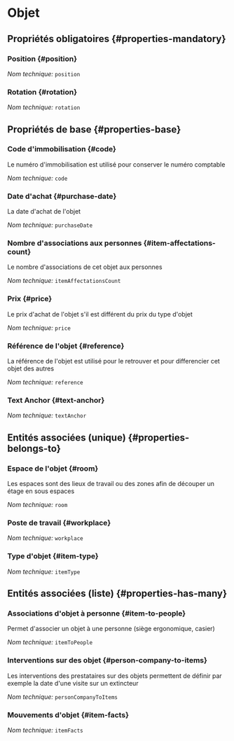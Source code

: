 # Objet
<!--- THIS FILE IS GENERATED PLEASE DO NOT EDIT IT DIRECTLY --->



<OH code="item"/>




## Propriétés obligatoires {#properties-mandatory}
    
### Position {#position}



*Nom technique:* ```position```
<PH code="item:position"/>

### Rotation {#rotation}



*Nom technique:* ```rotation```
<PH code="item:rotation"/>

    


## Propriétés de base {#properties-base}
    
### Code d'immobilisation {#code}

Le numéro d'immobilisation est utilisé pour conserver le numéro comptable

*Nom technique:* ```code```
<PH code="item:code"/>

### Date d'achat {#purchase-date}

La date d'achat de l'objet

*Nom technique:* ```purchaseDate```
<PH code="item:purchaseDate"/>

### Nombre d'associations aux personnes {#item-affectations-count}

Le nombre d'associations de cet objet aux personnes

*Nom technique:* ```itemAffectationsCount```
<PH code="item:itemAffectationsCount"/>

### Prix {#price}

Le prix d'achat de l'objet s'il est différent du prix du type d'objet

*Nom technique:* ```price```
<PH code="item:price"/>

### Référence de l'objet {#reference}

La référence de l'objet est utilisé pour le retrouver et pour differencier cet objet des autres

*Nom technique:* ```reference```
<PH code="item:reference"/>

### Text Anchor {#text-anchor}



*Nom technique:* ```textAnchor```
<PH code="item:textAnchor"/>

    

## Entités associées (unique) {#properties-belongs-to}

### Espace de l'objet {#room}

Les espaces sont des lieux de travail ou des zones afin de découper un étage en sous espaces

*Nom technique:* ```room```
<PH code="item:room"/>

### Poste de travail {#workplace}



*Nom technique:* ```workplace```
<PH code="item:workplace"/>

### Type d'objet {#item-type}



*Nom technique:* ```itemType```
<PH code="item:itemType"/>


## Entités associées (liste) {#properties-has-many}

### Associations d'objet à personne {#item-to-people}

Permet d'associer un objet à une personne (siège ergonomique, casier)

*Nom technique:* ```itemToPeople```
<PH code="item:itemToPeople"/>

### Interventions sur des objet {#person-company-to-items}

Les interventions des prestataires sur des objets permettent de définir par exemple la date d'une visite sur un extincteur

*Nom technique:* ```personCompanyToItems```
<PH code="item:personCompanyToItems"/>

### Mouvements d'objet {#item-facts}



*Nom technique:* ```itemFacts```
<PH code="item:itemFacts"/>





